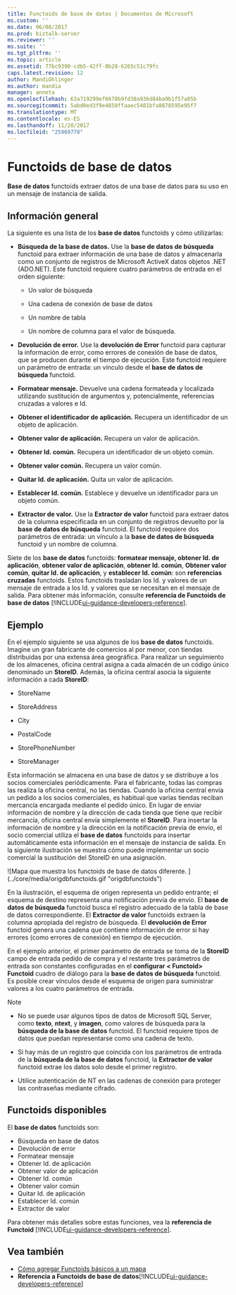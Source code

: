 ```yaml
---
title: Functoids de base de datos | Documentos de Microsoft
ms.custom: ''
ms.date: 06/08/2017
ms.prod: biztalk-server
ms.reviewer: ''
ms.suite: ''
ms.tgt_pltfrm: ''
ms.topic: article
ms.assetid: 77bc9390-cdb5-42ff-8b28-6265c51c79fc
caps.latest.revision: 12
author: MandiOhlinger
ms.author: mandia
manager: anneta
ms.openlocfilehash: 63a719299ef6678b9fd38a936d84ba9b1f57a85b
ms.sourcegitcommit: 5abd0ed3f9e4858ffaaec5481bfa8878595e95f7
ms.translationtype: MT
ms.contentlocale: es-ES
ms.lasthandoff: 11/28/2017
ms.locfileid: "25969778"
---
```

# <a name="database-functoids"></a>Functoids de base de datos
**Base de datos** functoids extraer datos de una base de datos para su uso en un mensaje de instancia de salida. 

## <a name="overview"></a>Información general
La siguiente es una lista de los **base de datos** functoids y cómo utilizarlas:  
  
-   **Búsqueda de la base de datos.** Use la **base de datos de búsqueda** functoid para extraer información de una base de datos y almacenarla como un conjunto de registros de Microsoft ActiveX datos objetos .NET (ADO.NET). Este functoid requiere cuatro parámetros de entrada en el orden siguiente:  
  
    -   Un valor de búsqueda  
  
    -   Una cadena de conexión de base de datos  
  
    -   Un nombre de tabla  
  
    -   Un nombre de columna para el valor de búsqueda.  
  
-   **Devolución de error.** Use la **devolución de Error** functoid para capturar la información de error, como errores de conexión de base de datos, que se producen durante el tiempo de ejecución. Este functoid requiere un parámetro de entrada: un vínculo desde el **base de datos de búsqueda** functoid.  
  
-   **Formatear mensaje.** Devuelve una cadena formateada y localizada utilizando sustitución de argumentos y, potencialmente, referencias cruzadas a valores e Id.  
  
-   **Obtener el identificador de aplicación.** Recupera un identificador de un objeto de aplicación.  
  
-   **Obtener valor de aplicación.** Recupera un valor de aplicación.  
  
-   **Obtener Id. común.** Recupera un identificador de un objeto común.  
  
-   **Obtener valor común.** Recupera un valor común.  
  
-   **Quitar Id. de aplicación.** Quita un valor de aplicación.  
  
-   **Establecer Id. común.** Establece y devuelve un identificador para un objeto común.  
  
-   **Extractor de valor.** Use la **Extractor de valor** functoid para extraer datos de la columna especificada en un conjunto de registros devuelto por la **base de datos de búsqueda** functoid. El functoid requiere dos parámetros de entrada: un vínculo a la **base de datos de búsqueda** functoid y un nombre de columna.  
  
 Siete de los **base de datos** functoids: **formatear mensaje, obtener Id. de aplicación**, **obtener valor de aplicación**, **obtener Id. común**, **Obtener valor común**, **quitar Id. de aplicación**, y **establecer Id. común**: son **referencias cruzadas** functoids. Estos functoids trasladan los Id. y valores de un mensaje de entrada a los Id. y valores que se necesitan en el mensaje de salida. Para obtener más información, consulte **referencia de Functoids de base de datos** [!INCLUDE[ui-guidance-developers-reference](../includes/ui-guidance-developers-reference.md)]. 

## <a name="example"></a>Ejemplo  
 En el ejemplo siguiente se usa algunos de los **base de datos** functoids. Imagine un gran fabricante de comercios al por menor, con tiendas distribuidas por una extensa área geográfica. Para realizar un seguimiento de los almacenes, oficina central asigna a cada almacén de un código único denominado un **StoreID**. Además, la oficina central asocia la siguiente información a cada **StoreID**:  
  
-   StoreName  
  
-   StoreAddress  
  
-   City  
  
-   PostalCode  
  
-   StorePhoneNumber  
  
-   StoreManager  
  
 Esta información se almacena en una base de datos y se distribuye a los socios comerciales periódicamente. Para el fabricante, todas las compras las realiza la oficina central, no las tiendas. Cuando la oficina central envía un pedido a los socios comerciales, es habitual que varias tiendas reciban mercancía encargada mediante el pedido único. En lugar de enviar información de nombre y la dirección de cada tienda que tiene que recibir mercancía, oficina central envía simplemente el **StoreID**. Para insertar la información de nombre y la dirección en la notificación previa de envío, el socio comercial utiliza el **base de datos** functoids para insertar automáticamente esta información en el mensaje de instancia de salida. En la siguiente ilustración se muestra cómo puede implementar un socio comercial la sustitución del StoreID en una asignación.  
  
 ![Mapa que muestra los functoids de base de datos diferente. ] (../core/media/origdbfunctoids.gif "origdbfunctoids")  
  
 En la ilustración, el esquema de origen representa un pedido entrante; el esquema de destino representa una notificación previa de envío. El **base de datos de búsqueda** functoid busca el registro adecuado de la tabla de base de datos correspondiente. El **Extractor de valor** functoids extraen la columna apropiada del registro de búsqueda. El **devolución de Error** functoid genera una cadena que contiene información de error si hay errores (como errores de conexión) en tiempo de ejecución.  
  
 En el ejemplo anterior, el primer parámetro de entrada se toma de la **StoreID** campo de entrada pedido de compra y el restante tres parámetros de entrada son constantes configuradas en el **configurar \< Functoid\> Functoid** cuadro de diálogo para la **base de datos de búsqueda** functoid. Es posible crear vínculos desde el esquema de origen para suministrar valores a los cuatro parámetros de entrada.  
  
> [!NOTE]
>  * No se puede usar algunos tipos de datos de Microsoft SQL Server, como **texto**, **ntext**, y **imagen**, como valores de búsqueda para la **búsqueda de la base de datos** functoid. El functoid requiere tipos de datos que puedan representarse como una cadena de texto.  
>
>  * Si hay más de un registro que coincida con los parámetros de entrada de la **búsqueda de la base de datos** functoid, la **Extractor de valor** functoid extrae los datos solo desde el primer registro.  
>
>  * Utilice autenticación de NT en las cadenas de conexión para proteger las contraseñas mediante cifrado.  

## <a name="available-functoids"></a>Functoids disponibles  
 El **base de datos** functoids son: 

* Búsqueda en base de datos
* Devolución de error
* Formatear mensaje
* Obtener Id. de aplicación
* Obtener valor de aplicación
* Obtener Id. común
* Obtener valor común
* Quitar Id. de aplicación
* Establecer Id. común
* Extractor de valor

Para obtener más detalles sobre estas funciones, vea la **referencia de Functoid** [!INCLUDE[ui-guidance-developers-reference](../includes/ui-guidance-developers-reference.md)].

## <a name="see-also"></a>Vea también  
-  [Cómo agregar Functoids básicos a un mapa](../core/how-to-add-basic-functoids-to-a-map.md)   
-  **Referencia a Functoids de base de datos**[!INCLUDE[ui-guidance-developers-reference](../includes/ui-guidance-developers-reference.md)]